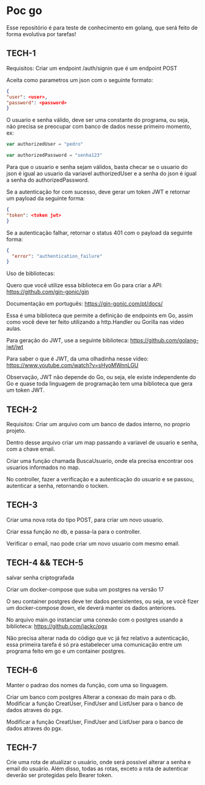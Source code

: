 # Poc go

Esse repositório é para teste de conhecimento em golang, que será feito de forma evolutiva por tarefas!

## TECH-1

Requisitos:
Criar um endpoint /auth/signin que é um endpoint POST

Aceita como parametros um json com o seguinte formato:

```json
{
"user": <user>,
"password": <password>
}
```

O usuario e senha válido, deve ser uma constante do programa, ou seja, não precisa se preocupar com banco de dados nesse primeiro momento, ex:

```go
var authorizedUser = "pedro"

var authorizedPassword = "senha123"
```

Para que o usuario e senha sejam válidos, basta checar se o usuario do json é igual ao usuario da variavel authorizedUser e a senha do json é igual a senha do authorizedPassword.

Se a autenticação for com sucesso, deve gerar um token JWT e retornar um payload da seguinte forma:

```json
{
"token": <token jwt>
}
```

Se a autenticação falhar, retornar o status 401 com o payload da seguinte forma:

```json
{
  "error": "authentication_failure"
}
```

Uso de bibliotecas:

Quero que você utilize essa biblioteca em Go para criar a API: https://github.com/gin-gonic/gin

Documentação em português: https://gin-gonic.com/pt/docs/

Essa é uma biblioteca que permite a definição de endpoints em Go, assim como você deve ter feito utilizando a http.Handler ou Gorilla nas video aulas.

Para geração do JWT, use a seguinte biblioteca:
https://github.com/golang-jwt/jwt

Para saber o que é JWT, da uma olhadinha nesse vídeo: https://www.youtube.com/watch?v=sHyoMWnnLGU

Observação, JWT não depende do Go, ou seja, ele existe independente do Go e quase toda linguagem de programação tem uma biblioteca que gera um token JWT.

## TECH-2

Requisitos:
Criar um arquivo com um banco de dados interno, no proprio projeto.

Dentro desse arquivo criar um map passando a variavel de usuario e senha, com a chave email.

Criar uma função chamada BuscaUsuario, onde ela precisa encontrar oos usuarios informados no map.

No controller, fazer a verificação e a autenticação do usuario e se passou, autenticar a senha, retornando o tocken.

## TECH-3

Criar uma nova rota do tipo POST, para criar um novo usuario.

Criar essa função no db, e passa-la para o controller.

Verificar o email, nao pode criar um novo usuario com mesmo email.

## TECH-4 && TECH-5

salvar senha criptografada

Criar um docker-compose que suba um postgres na versão 17

O seu container postgres deve ter dados persistentes, ou seja, se você fizer um docker-compose down, ele deverá manter os dados anteriores.

No arquivo main.go instanciar uma conexão com o postgres usando a biblioteca: https://github.com/jackc/pgx

Não precisa alterar nada do código que vc já fez relativo a autenticação, essa primeira tarefa é só pra estabelecer uma comunicação entre um programa feito em go e um container postgres.

## TECH-6

Manter o padrao dos nomes da função, com uma so linguagem.

Criar um banco com postgres
Alterar a conexao do main para o db.
Modificar a função CreatUser, FindUser and ListUser para o banco de dados atraves do pgx.

Modificar a função CreatUser, FindUser and ListUser para o banco de dados atraves do pgx.

## TECH-7

Crie uma rota de atualizar o usuário, onde será possivel alterar a senha e email do usuário.
Além disso, todas as rotas, exceto a rota de autenticar deverão ser protegidas pelo Bearer token.
